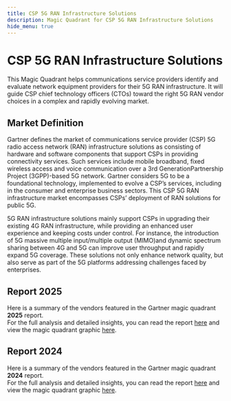 ```yaml
---
title: CSP 5G RAN Infrastructure Solutions
description: Magic Quadrant for CSP 5G RAN Infrastructure Solutions
hide_menu: true
---
```


# CSP 5G RAN Infrastructure Solutions

This Magic Quadrant helps communications service providers identify and evaluate network equipment providers for their 5G RAN infrastructure. It will guide CSP chief technology officers (CTOs) toward the right 5G RAN vendor choices in a complex and rapidly evolving market.

## Market Definition

Gartner defines the market of communications service provider (CSP) 5G radio access network (RAN) infrastructure solutions as consisting of hardware and software components that support CSPs in providing connectivity services. Such services include mobile broadband, fixed wireless access and voice communication over a 3rd GenerationPartnership Project (3GPP)-based 5G network. Gartner considers 5G to be a foundational technology, implemented to evolve a CSP’s services, including in the consumer and enterprise business sectors. This CSP 5G RAN infrastructure market encompasses CSPs’ deployment of RAN solutions for public 5G.

5G RAN infrastructure solutions mainly support CSPs in upgrading their existing 4G RAN infrastructure, while providing an enhanced user experience and keeping costs under control. For instance, the introduction of 5G massive multiple input/multiple output (MIMO)and dynamic spectrum sharing between 4G and 5G can improve user throughput and rapidly expand 5G coverage. These solutions not only enhance network quality, but also serve as part of the 5G platforms addressing challenges faced by enterprises.

## Report 2025

Here is a summary of the vendors featured in the Gartner magic quadrant **2025** report. <br/>For the full analysis and detailed insights, you can read the report
<a href="/docs/2025/csp-5g-ran-infrastructure-solutions.pdf" target="_blank" rel="noopener noreferrer">here</a>
and view the magic quadrant graphic
<a href="/docs/2025/csp-5g-ran-infrastructure-solutions.png" target="_blank" rel="noopener noreferrer">here</a>.

## Report 2024

Here is a summary of the vendors featured in the Gartner magic quadrant **2024** report. <br/>For the full analysis and detailed insights, you can read the report
<a href="/docs/2024/csp-5g-ran-infrastructure-solutions.pdf" target="_blank" rel="noopener noreferrer">here</a>
and view the magic quadrant graphic
<a href="/docs/2024/csp-5g-ran-infrastructure-solutions.png" target="_blank" rel="noopener noreferrer">here</a>.

